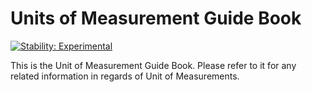 # Units of Measurement Guide Book

[![Stability: Experimental](https://masterminds.github.io/stability/experimental.svg)](https://masterminds.github.io/stability/experimental.html)

This is the Unit of Measurement Guide Book. 
Please refer to it for any related information in regards of Unit of Measurements. 
